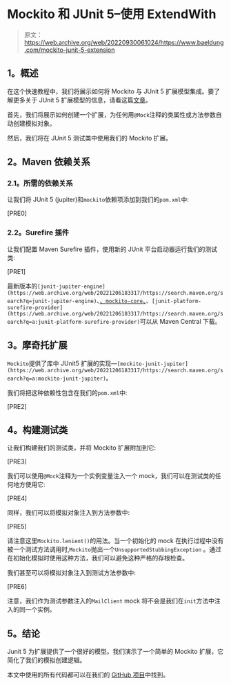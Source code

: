 # Mockito 和 JUnit 5–使用 ExtendWith

> 原文：<https://web.archive.org/web/20220930061024/https://www.baeldung.com/mockito-junit-5-extension>

## **1。概述**

在这个快速教程中，我们将展示如何将 Mockito 与 JUnit 5 扩展模型集成。要了解更多关于 JUnit 5 扩展模型的信息，请看这篇[文章](/web/20221206183317/http://www.baeldung.com/junit-5-extensions)。

首先，我们将展示如何创建一个扩展，为任何用`@Mock`注释的类属性或方法参数自动创建模拟对象。

然后，我们将在 JUnit 5 测试类中使用我们的 Mockito 扩展。

## **2。Maven 依赖关系**

### **2.1。所需的依赖关系**

让我们将 JUnit 5 (jupiter)和`mockito`依赖项添加到我们的`pom.xml`中:

[PRE0]

### **2.2。Surefire 插件**

让我们配置 Maven Surefire 插件，使用新的 JUnit 平台启动器运行我们的测试类:

[PRE1]

最新版本的`[junit-jupiter-engine](https://web.archive.org/web/20221206183317/https://search.maven.org/search?q=junit-jupiter-engine)`、[、`mockito-core`、](https://web.archive.org/web/20221206183317/https://search.maven.org/classic/#search%7Cga%7C1%7Cmockito-core)、`[junit-platform-surefire-provider](https://web.archive.org/web/20221206183317/https://search.maven.org/search?q=a:junit-platform-surefire-provider)`可以从 Maven Central 下载。

## **3。摩奇托扩展**

`Mockito`提供了库中 JUnit5 扩展的实现—`[mockito-junit-jupiter](https://web.archive.org/web/20221206183317/https://search.maven.org/search?q=a:mockito-junit-jupiter)`。

我们将把这种依赖性包含在我们的`pom.xml`中:

[PRE2]

## **4。构建测试类**

让我们构建我们的测试类，并将 Mockito 扩展附加到它:

[PRE3]

我们可以使用`@Mock`注释为一个实例变量注入一个 mock，我们可以在测试类的任何地方使用它:

[PRE4]

同样，我们可以将模拟对象注入到方法参数中:

[PRE5]

请注意这里`Mockito.lenient()`的用法。当一个初始化的 mock 在执行过程中没有被一个测试方法调用时,`Mockito`抛出一个`UnsupportedStubbingException` 。通过在初始化模拟时使用这种方法，我们可以避免这种严格的存根检查。

我们甚至可以将模拟对象注入到测试方法参数中:

[PRE6]

注意，我们作为测试参数注入的`MailClient` mock 将不会是我们在`init`方法中注入的同一个实例。

## **5。结论**

Junit 5 为扩展提供了一个很好的模型。我们演示了一个简单的 Mockito 扩展，它简化了我们的模拟创建逻辑。

本文中使用的所有代码都可以在我们的 [GitHub 项目](https://web.archive.org/web/20221206183317/https://github.com/eugenp/tutorials/tree/master/testing-modules/mockito-simple)中找到。